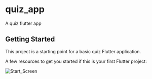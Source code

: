 # quiz_app

A quiz flutter app

## Getting Started

This project is a starting point for a basic quiz Flutter application.

A few resources to get you started if this is your first Flutter project:

![Start_Screen](quiz_app/imagen.png)
